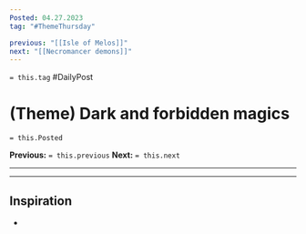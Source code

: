 ```yaml
---
Posted: 04.27.2023
tag: "#ThemeThursday"

previous: "[[Isle of Melos]]"
next: "[[Necromancer demons]]"
---
```

`= this.tag` #DailyPost 
# (Theme) Dark and forbidden magics
`= this.Posted`

**Previous:** `= this.previous`
**Next:** `= this.next`

---



---

## Inspiration
- 